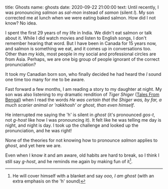 title: Ghosts
name: ghosts
date: 2020-09-22 21:00:00
text:
Until recently, I was pronouncing _salmon_ as _sal-mon_ instead of _samon_ (silent _l_). My son corrected me at lunch when we were eating baked salmon. How did I not know? No idea.

I spent the first 29 years of my life in India. We didn't eat salmon or talk about it. While I did watch movies and listen to English songs, I don't remember hearing that word. But I have been in Canada for 15 years now, and salmon is something we eat, and it comes up in conversations too. Other than my kids, most people in my social and professional circles are from Asia. Perhaps, we are one big group of people ignorant of the correct pronunciation?

It took my Canadian born son, who finally decided he had heard the _l_ sound one time too many for me to be aware.

Fast forward a few months, I am reading a story to my daughter at night. My son was also listening to my dramatic rendition of _Tiger Shiger_ ([Tales From Bengal](https://www.ombooksinternational.com/Tales-from-Bengal_961.html)) when I read the words _He was certain that the Shiger was, by far, a much scarier animal or 'rakkhosh' or ghost, than even himself_.

He interrupted me saying the 'h' is silent in _ghost_ (it's pronounced _gos-t_, not _g-host_ like how I was pronouncing it). It felt like he was telling me day is night, and night is day. I took up the challenge and looked up the pronunciation, and he was right!

None of the theories for not knowing how to pronounce _salmon_ applies to _ghost_, and yet here we are.

Even when I know it and am aware, old habits are hard to break, so I think I still say _g-host_, and he reminds me again by making fun of it[^ghost].

[^ghost]: He will cover himself with a blanket and say _ooo, I am ghost_ (with an extra emphasis on the 'h' sound)
